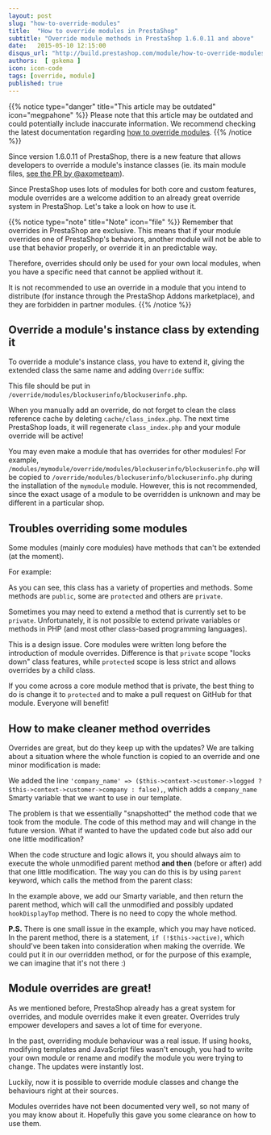 ```yaml
---
layout: post
slug: "how-to-override-modules"
title:  "How to override modules in PrestaShop"
subtitle: "Override module methods in PrestaShop 1.6.0.11 and above"
date:   2015-05-10 12:15:00
disqus_url: "http://build.prestashop.com/module/how-to-override-modules/"
authors:  [ gskema ]
icon: icon-code
tags: [override, module]
published: true
---
```


{{% notice type="danger" title="This article may be outdated" icon="megpahone" %}}
Please note that this article may be outdated and could potentially include inaccurate information. We recommend checking the latest documentation regarding [how to override modules](https://devdocs.prestashop-project.org/8/modules/concepts/overrides/#override-a-module).
{{% /notice %}}

Since version 1.6.0.11 of PrestaShop, there is a new feature that allows developers to override a module's instance classes (ie. its main module files, [see the PR by @axometeam](https://github.com/PrestaShop/PrestaShop/pull/2133)).

Since PrestaShop uses lots of modules for both core and custom features, module overrides are a welcome addition to an already great override system in PrestaShop. Let's take a look on how to use it.

{{% notice type="note" title="Note" icon="file" %}}
Remember that overrides in PrestaShop are exclusive. This means that if your module overrides one of PrestaShop's behaviors, another module will not be able to use that behavior properly, or override it in an predictable way.

Therefore, overrides should only be used for your own local modules, when you have a specific need that cannot be applied without it.

It is not recommended to use an override in a module that you intend to distribute (for instance through the PrestaShop Addons marketplace), and they are forbidden in partner modules.
{{% /notice %}}

## Override a module's instance class by extending it

To override a module's instance class, you have to extend it, giving the extended class the same name and adding `Override` suffix:

<script src="https://gist.github.com/gskema/51aa05a814fa510a2202.js"></script>

This file should be put in `/override/modules/blockuserinfo/blockuserinfo.php`.
 
When you manually add an override, do not forget to clean the class reference cache by deleting `cache/class_index.php`. The next time PrestaShop loads, it will regenerate `class_index.php` and your module override will be active!

You may even make a module that has overrides for other modules! For example, `/modules/mymodule/override/modules/blockuserinfo/blockuserinfo.php` will be copied to `/override/modules/blockuserinfo/blockuserinfo.php` during the installation of the `mymodule` module. However, this is not recommended, since the exact usage of a module to be overridden is unknown and may be different in a particular shop.

## Troubles overriding some modules

Some modules (mainly core modules) have methods that can't be extended (at the moment).

For example:

<script src="https://gist.github.com/gskema/04af5a98b56ee59f01e1.js"></script>

As you can see, this class has a variety of properties and methods. Some methods are `public`, some are `protected` and others are `private`.

Sometimes you may need to extend a method that is currently set to be `private`. Unfortunately, it is not possible to extend private variables or methods in PHP (and most other class-based programming languages).

This is a design issue. Core modules were written long before the introduction of module overrides. Difference is that `private` scope "locks down" class features, while `protected` scope is less strict and allows overrides by a child class.

If you come across a core module method that is private, the best thing to do is change it to `protected` and to make a pull request on GitHub for that module. Everyone will benefit!

## How to make cleaner method overrides

Overrides are great, but do they keep up with the updates? We are talking about a situation where the whole function is copied to an override and one minor modification is made:

<script src="https://gist.github.com/gskema/751e2791b35008beb71f.js"></script>

We added the line `'company_name' => ($this->context->customer->logged ? $this->context->customer->company : false),`, which adds a `company_name` Smarty variable that we want to use in our template.

The problem is that we essentially "snapshotted" the method code that we took from the module. The code of this method may and will change in the future version. What if wanted to have the updated code but also add our one little modification?

When the code structure and logic allows it, you should always aim to execute the whole unmodified parent method **and then** (before or after) add that one little modification. The way you can do this is by using `parent` keyword, which calls the method from the parent class:

<script src="https://gist.github.com/gskema/0adf2da86ff78750d161.js"></script>

In the example above, we add our Smarty variable, and then return the parent method, which will call the unmodified and possibly updated `hookDisplayTop` method. There is no need to copy the whole method.

**P.S.** There is one small issue in the example, which you may have noticed. In the parent method, there is a  statement, `if (!$this->active)`, which should've been taken into consideration when making the override. We could put it in our overridden method, or for the purpose of this example, we can imagine that it's not there :)

## Module overrides are great!

As we mentioned before, PrestaShop already has a great system for overrides, and module overrides make it even greater. Overrides truly empower developers and saves a lot of time for everyone.

In the past, overriding module behaviour was a real issue. If using hooks, modifying templates and JavaScript files wasn't enough, you had to write your own module or rename and modify the module you were trying to change. The updates were instantly lost.
 
Luckily, now it is possible to override module classes and change the behaviours right at their sources.

Modules overrides have not been documented very well, so not many of you may know about it. Hopefully this gave you some clearance on how to use them.
